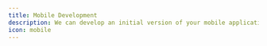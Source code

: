 ```yaml
---
title: Mobile Development
description: We can develop an initial version of your mobile application using Apache Cordova and Ionic.
icon: mobile
---
```

